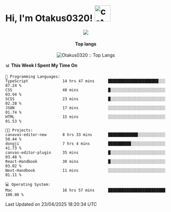 <h1> Hi, I'm Otakus0320! <img src="https://media.giphy.com/media/mGcNjsfWAjY5AEZNw6/giphy.gif" width="50" alt="cat"></h1>

<p align="center"><a href="https://wakatime.com/@044d69d0-1253-4f60-96b6-5d19a0f9dde5"><img src="https://wakatime.com/badge/user/044d69d0-1253-4f60-96b6-5d19a0f9dde5.svg" /></a></p>

<h4 align="center">Top langs</h4>

<p align="center"><img src="https://github-readme-stats.vercel.app/api/top-langs/?username=Otakus0320&langs_count=10&theme=tokyonight&layout=compact&timestamp={{random_number}}" alt="Otakus0320 :: Top Langs" /></p>

<!--START_SECTION:waka-->
📊 **This Week I Spent My Time On** 

```text
💬 Programming Languages: 
TypeScript               14 hrs 47 mins      ██████████████████████░░░   87.24 % 
CSS                      40 mins             █░░░░░░░░░░░░░░░░░░░░░░░░   03.94 % 
SCSS                     23 mins             █░░░░░░░░░░░░░░░░░░░░░░░░   02.28 % 
JSON                     17 mins             ░░░░░░░░░░░░░░░░░░░░░░░░░   01.74 % 
HTML                     15 mins             ░░░░░░░░░░░░░░░░░░░░░░░░░   01.53 % 

🐱‍💻 Projects: 
canavas-editor-new       8 hrs 33 mins       █████████████░░░░░░░░░░░░   50.44 % 
dongji                   7 hrs 4 mins        ██████████░░░░░░░░░░░░░░░   41.73 % 
canvas-editor-plugin     35 mins             █░░░░░░░░░░░░░░░░░░░░░░░░   03.48 % 
React-Handbook           30 mins             █░░░░░░░░░░░░░░░░░░░░░░░░   03.02 % 
Next-Handbook            11 mins             ░░░░░░░░░░░░░░░░░░░░░░░░░   01.11 % 

💻 Operating System: 
Mac                      16 hrs 57 mins      █████████████████████████   100.00 % 
```


 Last Updated on 23/04/2025 18:20:34 UTC
<!--END_SECTION:waka-->
